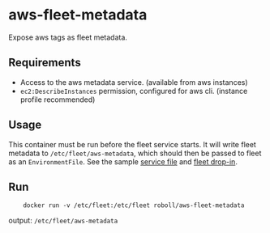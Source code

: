 # aws-fleet-metadata

Expose aws tags as fleet metadata.

## Requirements

* Access to the aws metadata service. (available from aws instances)
* `ec2:DescribeInstances` permission, configured for aws cli. (instance profile recommended)

## Usage

This container must be run before the fleet service starts. It will write fleet metadata to `/etc/fleet/aws-metadata`, which should then be passed to fleet as an `EnvironmentFile`. See the sample [service file](aws-fleet-metadata.service) and [fleet drop-in](21-aws-metadata.conf).

## Run

```
    docker run -v /etc/fleet:/etc/fleet roboll/aws-fleet-metadata
```

output: `/etc/fleet/aws-metadata`
